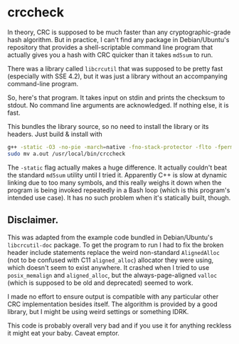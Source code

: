 # crccheck

In theory, CRC is supposed to be much faster than any cryptographic-grade hash algorithm. But in practice, I can't find any package in Debian/Ubuntu's repository that provides a shell-scriptable command line program that actually gives you a hash with CRC quicker than it takes `md5sum` to run.

There was a library called `libcrcutil` that was supposed to be pretty fast (especially with SSE 4.2), but it was just a library without an accompanying command-line program.

So, here's that program. It takes input on stdin and prints the checksum to stdout. No command line arguments are acknowledged. If nothing else, it is fast.

This bundles the library source, so no need to install the library or its headers. Just build & install with

```bash
g++ -static -O3 -no-pie -march=native -fno-stack-protector -flto -fpermissive *.cc
sudo mv a.out /usr/local/bin/crccheck
```

The `-static` flag actually makes a huge difference. It actually couldn't beat the standard `md5sum` utility until I tried it. Apparently C++ is slow at dynamic linking due to too many symbols, and this really weighs it down when the program is being invoked repeatedly in a Bash loop (which is this program's intended use case). It has no such problem when it's statically built, though.

## Disclaimer.
This was adapted from the example code bundled in Debian/Ubuntu's `libcrcutil-doc` package. To get the program to run I had to fix the broken header include statements replace the weird non-standard `AlignedAlloc` (not to be confused with C11 `aligned_alloc`) allocator they were using, which doesn't seem to exist anywhere. It crashed when I tried to use `posix_memalign` and `aligned_alloc`, but the always-page-aligned `valloc` (which is supposed to be old and deprecated) seemed to work.

I made no effort to ensure output is compatible with any particular other CRC implementation besides itself. The algorithm is provided by a good library, but I might be using weird settings or something IDRK.

This code is probably overall very bad and if you use it for anything reckless it might eat your baby. Caveat emptor.
